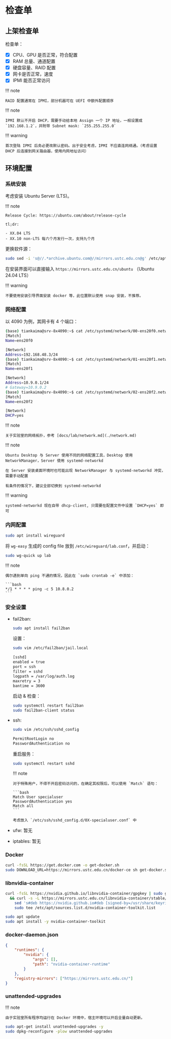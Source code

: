 # 检查单

## 上架检查单

检查单：

-   [x] CPU、GPU 是否正常，符合配置
-   [x] RAM 总量、通道配置
-   [x] 硬盘容量、RAID 配置
-   [x] 网卡是否正常，速度
-   [x] IPMI 能否正常访问

!!! note

    RAID 配置通常在 IPMI，部分机器可在 UEFI 中额外配置顺序

!!! note

    IPMI 默认不开启 DHCP，需要手动给本地 Assign 一个 IP 地址，一般设置成 `192.168.1.2`，并附带 Subnet mask: `255.255.255.0`

!!! warning

    首次登陆 IPMI 后务必更改默认密码。出于安全考虑，IPMI 不应直连网络通。（考虑设置 DHCP 后连接到网关路由器，使用内网地址访问）

## 环境配置

### 系统安装

考虑安装 Ubuntu Server (LTS)。

!!! note

    Release Cycle: https://ubuntu.com/about/release-cycle

    tl;dr:

    - XX.04 LTS
    - XX.10 non-LTS 每六个月发行一次，支持九个月

更换软件源：

```bash
sudo sed -i 's@//.*archive.ubuntu.com@//mirrors.ustc.edu.cn@g' /etc/apt/sources.list.d/ubuntu.sources
```

在安装界面可以直接输入 `https://mirrors.ustc.edu.cn/ubuntu` （Ubuntu 24.04 LTS）

!!! warning

    不要使用安装引导界面安装 docker 等，此位置默认使用 snap 安装，不推荐。

### 网络配置

以 4090 为例，其网卡有 4 个端口：

```bash
(base) tiankaima@srv-8x4090:~$ cat /etc/systemd/network/00-ens20f0.network
[Match]
Name=ens20f0

[Network]
Address=192.168.48.3/24
(base) tiankaima@srv-8x4090:~$ cat /etc/systemd/network/01-ens20f1.network
[Match]
Name=ens20f1

[Network]
Address=10.9.0.1/24
# Gateway=10.9.0.2
(base) tiankaima@srv-8x4090:~$ cat /etc/systemd/network/02-ens20f2.network
[Match]
Name=ens20f2

[Network]
DHCP=yes
```

!!! note

    关于实验室的网络拓扑，参考 [docs/lab/network.md](./network.md)

!!! note

    Ubuntu Desktop 与 Server 使用不同的网络配置工具，Desktop 使用 NetworkManager，Server 使用 systemd-networkd

    在 Server 安装桌面环境时也可能出现 NetworkManager 与 systemd-networkd 冲突，需要手动配置

    有条件的情况下，建议全部切换到 systemd-networkd

!!! warning

    systemd-networkd 现在自带 dhcp-client, 只需要在配置文件中设置 `DHCP=yes` 即可

### 内网配置

```bash
sudo apt install wireguard
```

将 `wg-easy` 生成的 config file 放到 `/etc/wireguard/lab.conf`，并启动：

```bash
sudo wg-quick up lab
```

!!! note

    偶尔遇到单向 ping 不通的情况，因此在 `sudo crontab -e` 中添加：

    ```bash
    */1 * * * * ping -c 5 10.8.0.2
    ```

### 安全设置

-   fail2ban:

    ```bash
    sudo apt install fail2ban
    ```

    设置：

    ```bash
    sudo vim /etc/fail2ban/jail.local
    ```

    ```bash
    [sshd]
    enabled = true
    port = ssh
    filter = sshd
    logpath = /var/log/auth.log
    maxretry = 3
    bantime = 3600
    ```

    启动 & 检查：

    ```bash
    sudo systemctl restart fail2ban
    sudo fail2ban-client status
    ```

-   ssh:

    ```bash
    sudo vim /etc/ssh/sshd_config
    ```

    ```bash
    PermitRootLogin no
    PasswordAuthentication no
    ```

    重启服务：

    ```bash
    sudo systemctl restart sshd
    ```

    !!! note

        对于特殊用户，不得不开启密码访问的，在确定其权限后，可以使用 `Match` 语句：

        ```bash
        Match User specialuser
        PasswordAuthentication yes
        Match all
        ```

        考虑放入 `/etc/ssh/sshd_config.d/0X-specialuser.conf` 中

-   ufw: 暂无
-   iptables: 暂无

### Docker

```bash
curl -fsSL https://get.docker.com -o get-docker.sh
sudo DOWNLOAD_URL=https://mirrors.ustc.edu.cn/docker-ce sh get-docker.sh
```

### libnvidia-container

```bash
curl -fsSL https://nvidia.github.io/libnvidia-container/gpgkey | sudo gpg --dearmor -o /usr/share/keyrings/nvidia-container-toolkit-keyring.gpg \
  && curl -s -L https://mirrors.ustc.edu.cn/libnvidia-container/stable/deb/nvidia-container-toolkit.list | \
    sed 's#deb https://nvidia.github.io#deb [signed-by=/usr/share/keyrings/nvidia-container-toolkit-keyring.gpg] https://mirrors.ustc.edu.cn#g' | \
    sudo tee /etc/apt/sources.list.d/nvidia-container-toolkit.list
```

```bash
sudo apt update
sudo apt install -y nvidia-container-toolkit
```

### docker-daemon.json

```json
{
    "runtimes": {
        "nvidia": {
            "args": [],
            "path": "nvidia-container-runtime"
        }
    },
    "registry-mirrors": ["https://mirrors.ustc.edu.cn/"]
}
```

### unattended-upgrades

!!! note

    由于实验室所有程序均运行在 Docker 环境中，宿主环境可以开启全量自动更新。

```bash
sudo apt-get install unattended-upgrades -y
sudo dpkg-reconfigure -plow unattended-upgrades
```
